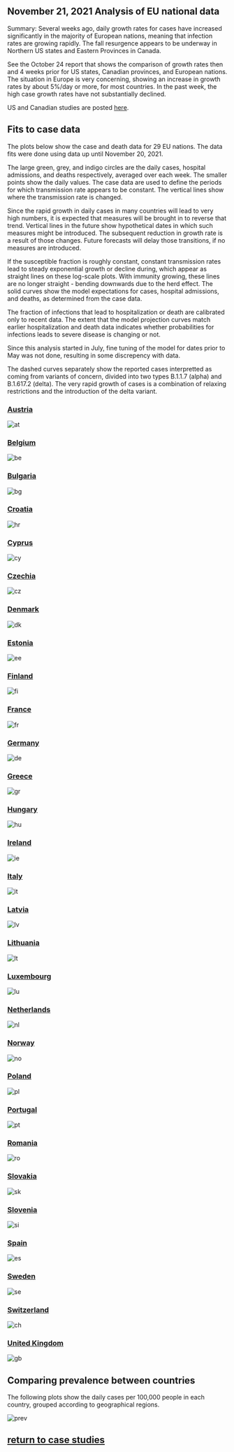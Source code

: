 ## November 21, 2021 Analysis of EU national data

Summary: Several weeks ago,
daily growth rates for cases have increased significantly in
the majority of European nations, meaning that infection
rates are growing rapidly.
The fall resurgence appears to be underway in
Northern US states and Eastern Provinces in Canada.

See the October 24 report that shows the
comparison of growth rates then and 4 weeks prior
for US states, Canadian provinces, and European nations.
The situation in Europe is very concerning, showing an increase in
growth rates by about 5%/day or more, for most countries.
In the past week, the high case growth rates have not substantially declined.

US and Canadian studies are posted [here](../index.md).

## Fits to case data

The plots below show the case and death data for 29 EU nations.
The data fits were done using data up until November 20, 2021.

The large green, grey, and indigo circles are the daily cases, hospital admissions, and deaths respectively, averaged over each week.
The smaller points show the daily values.
The case data are used to define the periods for which transmission rate appears to be constant.
The vertical lines show where the transmission rate is changed.

Since the rapid growth in daily cases in many countries will lead to very high numbers, it is
expected that measures will be brought in to reverse that trend.
Vertical lines in the future show hypothetical dates in which such measures might be
introduced.
The subsequent reduction in growth rate is a result of those changes.
Future forecasts will delay those transitions, if no measures are introduced.

If the susceptible fraction is roughly constant, constant transmission rates
lead to steady exponential growth or decline during, which appear as straight lines on
these log-scale plots.
With immunity growing, these lines are no longer straight - bending downwards due to the herd effect.
The solid curves show the model expectations for cases, hospital admissions, and deaths, as determined from
the case data.

The fraction of infections that lead to hospitalization or death are calibrated only to recent data.
The extent that the model projection curves match earlier hospitalization and death data
indicates whether probabilities for infections leads to severe disease is changing or not.

Since this analysis started in July, fine tuning of the model for dates prior to May was not done, resulting in
some discrepency with data.

The dashed curves separately show the reported cases interpretted as coming
from variants of
concern, divided into two types B.1.1.7 (alpha) and B.1.617.2 (delta).
The very rapid growth of cases is a combination of relaxing restrictions and the introduction of the delta variant.

### [Austria](img/at_2_9_1121.pdf)

![at](img/at_2_9_1121.png)

### [Belgium](img/be_2_9_1121.pdf)

![be](img/be_2_9_1121.png)

### [Bulgaria](img/bg_2_9_1121.pdf)

![bg](img/bg_2_9_1121.png)

### [Croatia](img/hr_2_9_1121.pdf)

![hr](img/hr_2_9_1121.png)

### [Cyprus](img/cy_2_9_1121.pdf)

![cy](img/cy_2_9_1121.png)

### [Czechia](img/cz_2_9_1121.pdf)

![cz](img/cz_2_9_1121.png)

### [Denmark](img/dk_2_9_1121.pdf)

![dk](img/dk_2_9_1121.png)

### [Estonia](img/ee_2_9_1121.pdf)

![ee](img/ee_2_9_1121.png)

### [Finland](img/fi_2_9_1121.pdf)

![fi](img/fi_2_9_1121.png)

### [France](img/fr_2_9_1121.pdf)

![fr](img/fr_2_9_1121.png)

### [Germany](img/de_2_9_1121.pdf)

![de](img/de_2_9_1121.png)

### [Greece](img/gr_2_9_1121.pdf)

![gr](img/gr_2_9_1121.png)

### [Hungary](img/hu_2_9_1121.pdf)

![hu](img/hu_2_9_1121.png)

### [Ireland](img/ie_2_9_1121.pdf)

![ie](img/ie_2_9_1121.png)

### [Italy](img/it_2_9_1121.pdf)

![it](img/it_2_9_1121.png)

### [Latvia](img/lv_2_9_1121.pdf)

![lv](img/lv_2_9_1121.png)

### [Lithuania](img/lt_2_9_1121.pdf)

![lt](img/lt_2_9_1121.png)

### [Luxembourg](img/lu_2_9_1121.pdf)

![lu](img/lu_2_9_1121.png)

### [Netherlands](img/nl_2_9_1121.pdf)

![nl](img/nl_2_9_1121.png)

### [Norway](img/no_2_9_1121.pdf)

![no](img/no_2_9_1121.png)

### [Poland](img/pl_2_9_1121.pdf)

![pl](img/pl_2_9_1121.png)

### [Portugal](img/pt_2_9_1121.pdf)

![pt](img/pt_2_9_1121.png)

### [Romania](img/ro_2_9_1121.pdf)

![ro](img/ro_2_9_1121.png)

### [Slovakia](img/sk_2_9_1121.pdf)

![sk](img/sk_2_9_1121.png)

### [Slovenia](img/si_2_9_1121.pdf)

![si](img/si_2_9_1121.png)

### [Spain](img/es_2_9_1121.pdf)

![es](img/es_2_9_1121.png)

### [Sweden](img/se_2_9_1121.pdf)

![se](img/se_2_9_1121.png)

### [Switzerland](img/ch_2_9_1121.pdf)

![ch](img/ch_2_9_1121.png)

### [United Kingdom](img/gb_2_9_1121.pdf)

![gb](img/gb_2_9_1121.png)

## Comparing prevalence between countries

The following plots show the daily cases per 100,000 people in each country, grouped according to geographical regions.

![prev](img/EU_2_9_1121_prevalence.png)

## [return to case studies](../index.md)

